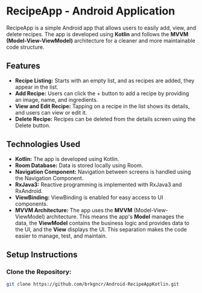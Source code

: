 # RecipeApp - Android Application

RecipeApp is a simple Android app that allows users to easily add, view, and delete recipes. The app is developed using **Kotlin** and follows the **MVVM (Model-View-ViewModel)** architecture for a cleaner and more maintainable code structure.

## Features
- **Recipe Listing:** Starts with an empty list, and as recipes are added, they appear in the list.
- **Add Recipe:** Users can click the + button to add a recipe by providing an image, name, and ingredients.
- **View and Edit Recipe:** Tapping on a recipe in the list shows its details, and users can view or edit it.
- **Delete Recipe:** Recipes can be deleted from the details screen using the Delete button.

## Technologies Used
- **Kotlin:** The app is developed using Kotlin.
- **Room Database:** Data is stored locally using Room.
- **Navigation Component:** Navigation between screens is handled using the Navigation Component.
- **RxJava3:** Reactive programming is implemented with RxJava3 and RxAndroid.
- **ViewBinding:** ViewBinding is enabled for easy access to UI components.
- **MVVM Architecture:** The app uses the **MVVM** (Model-View-ViewModel) architecture. This means the app's **Model** manages the data, the **ViewModel** contains the business logic and provides data to the UI, and the **View** displays the UI. This separation makes the code easier to manage, test, and maintain.

## Setup Instructions

### Clone the Repository:
```bash
git clone https://github.com/brkgncr/Android-RecipeAppKotlin.git
